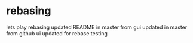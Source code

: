 # rebasing
lets play rebasing
updated README in master from gui
updated in master from github ui
updated for rebase testing 
